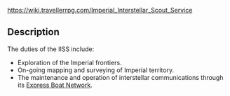 
https://wiki.travellerrpg.com/Imperial_Interstellar_Scout_Service
## Description
The duties of the IISS include:

- Exploration of the Imperial frontiers.
- On-going mapping and surveying of Imperial territory.
- The maintenance and operation of interstellar communications through its [Express Boat Network](https://wiki.travellerrpg.com/Express_Boat_Network "Express Boat Network").
